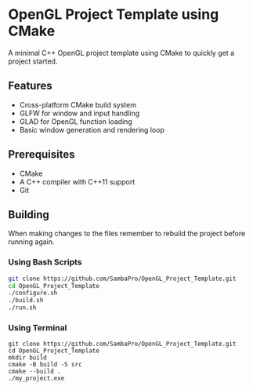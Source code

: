 # OpenGL Project Template using CMake
A minimal C++ OpenGL project template using CMake to quickly get a project started.

## Features
- Cross-platform CMake build system
- GLFW for window and input handling
- GLAD for OpenGL function loading
- Basic window generation and rendering loop

## Prerequisites
- CMake
- A C++ compiler with C++11 support
- Git

## Building
When making changes to the files remember to rebuild the project before running again.
### Using Bash Scripts
``` bash
git clone https://github.com/SambaPro/OpenGL_Project_Template.git
cd OpenGL_Project_Template
./configure.sh
./build.sh
./run.sh
```

### Using Terminal
```
git clone https://github.com/SambaPro/OpenGL_Project_Template.git
cd OpenGL_Project_Template
mkdir build
cmake -B build -S src
cmake --build .
./my_project.exe
